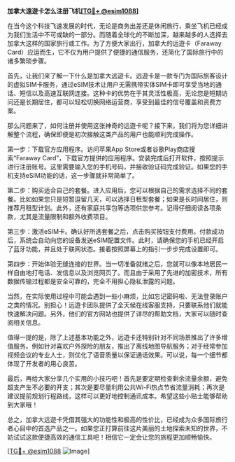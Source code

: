 **加拿大遠遊卡怎么注册飞机[[TG💪+ @esim1088](https://t.me/s/esim1088)]**

在当今这个科技飞速发展的时代，无论是商务出差还是休闲旅行，乘坐飞机已经成为我们生活中不可或缺的一部分。而随着全球化的不断加深，越来越多的人选择去加拿大这样的国家旅行或工作。为了方便大家出行，加拿大的远遊卡（Faraway Card）应运而生，它不仅为用户提供了便捷的通信服务，还简化了国际旅行中的诸多繁琐步骤。

首先，让我们来了解一下什么是加拿大远遊卡。远遊卡是一款专门为国际旅客设计的虚拟SIM卡服务，通过eSIM技术让用户无需携带实体SIM卡即可享受当地的通话、短信以及高速互联网连接。这种卡的优势在于其灵活性极高，无论您是短期访问还是长期居住，都可以轻松切换网络运营商，享受到最佳的信号覆盖和资费方案。

那么问题来了，如何注册并使用这张神奇的远遊卡呢？接下来，我们将为您详细讲解整个流程，确保即便是初次接触这类产品的用户也能顺利完成操作。

第一步：下载官方应用程序。访问苹果App Store或者谷歌Play商店搜索“Faraway Card”，下载官方提供的应用程序。安装完成后打开软件，按照提示进行注册账号。这里需要输入您的手机号码，并接收验证码完成验证。如果您的手机支持eSIM功能的话，这一步骤就非常简单了。

第二步：购买适合自己的套餐。进入应用后，您可以根据自己的需求选择不同的套餐。比如如果您只是短暂逗留几天，可以选择日租型套餐；如果是长时间居住，则推荐月租型计划。此外，还有家庭共享包等选项供您参考。记得仔细阅读各项条款，尤其是流量限制和额外收费项目。

第三步：激活eSIM卡。确认好所选套餐之后，点击购买按钮支付费用。付款成功后，系统会自动向您的设备发送eSIM配置文件。此时，请确保您的手机已经开启了蓝牙功能，并且处于联网状态。接着按照屏幕上的指引一步步完成设置即可。

第四步：开始体验无缝连接的世界。当一切准备就绪之后，您就可以像本地居民一样自由地打电话、发信息以及浏览网页了。而且由于采用了先进的加密技术，所有数据传输过程都是安全可靠的，完全不用担心隐私泄露的问题。

当然，在实际使用过程中可能会遇到一些小麻烦，比如忘记密码啦、无法登录账户之类的情况。别担心！远遊卡团队提供了全天候在线客服支持，只要联系他们就能快速解决问题。另外，他们的官方网站也提供了详尽的帮助文档，大家可以随时查阅相关信息。

值得一提的是，除了上述基本功能之外，远遊卡还特别针对不同场景推出了许多增值服务。例如针对喜欢户外探险的朋友，推出了离线地图导航服务；对于经常参加视频会议的专业人士，则优化了语音质量以保证通话效果。可以说，每一个细节都体现了开发者的用心良苦。

最后，再给大家分享几个实用的小技巧吧！首先是要定期检查剩余流量余额，避免超支产生不必要的开支；其次是要尽量利用公共Wi-Fi热点节省流量消耗；再次是建议提前规划行程路线，这样可以更好地控制通讯成本。希望这些小贴士能够帮助到大家哦！

总之，加拿大远遊卡凭借其强大的功能性和极高的性价比，已经成为众多国际旅行者心目中的首选产品之一。如果您正打算前往这片美丽的土地探索未知的世界，不妨试试这款便捷高效的通信工具吧！相信它一定会让您的旅程更加顺畅愉快。

[[TG💪+ @esim1088](https://t.me/s/esim1088) ![Image](https://i.postimg.cc/4NQfJmqS/Snipaste-2025-05-13-00-14-12.png)]